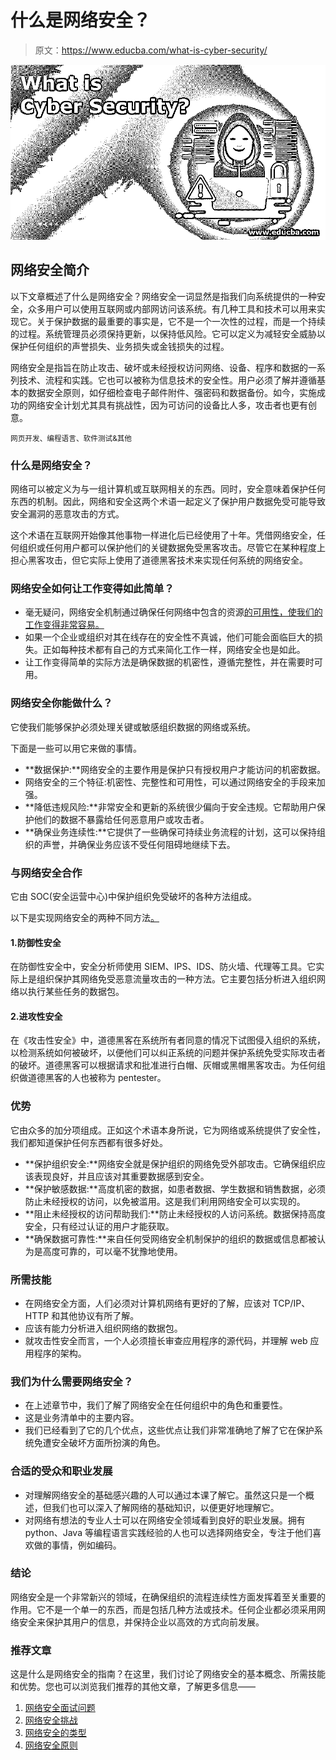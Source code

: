 # 什么是网络安全？

> 原文：<https://www.educba.com/what-is-cyber-security/>

![What-is-Cyber-Security](img/501ae15dab19df52747256b3eaa908f5.png)



## 网络安全简介

以下文章概述了什么是网络安全？网络安全一词显然是指我们向系统提供的一种安全，众多用户可以使用互联网或内部网访问该系统。有几种工具和技术可以用来实现它。关于保护数据的最重要的事实是，它不是一个一次性的过程，而是一个持续的过程。系统管理员必须保持更新，以保持低风险。它可以定义为减轻安全威胁以保护任何组织的声誉损失、业务损失或金钱损失的过程。

网络安全是指旨在防止攻击、破坏或未经授权访问网络、设备、程序和数据的一系列技术、流程和实践。它也可以被称为信息技术的安全性。用户必须了解并遵循基本的数据安全原则，如仔细检查电子邮件附件、强密码和数据备份。如今，实施成功的网络安全计划尤其具有挑战性，因为可访问的设备比人多，攻击者也更有创意。

<small>网页开发、编程语言、软件测试&其他</small>

### 什么是网络安全？

网络可以被定义为与一组计算机或互联网相关的东西。同时，安全意味着保护任何东西的机制。因此，网络和安全这两个术语一起定义了保护用户数据免受可能导致安全漏洞的恶意攻击的方式。

这个术语在互联网开始像其他事物一样进化后已经使用了十年。凭借网络安全，任何组织或任何用户都可以保护他们的关键数据免受黑客攻击。尽管它在某种程度上担心黑客攻击，但它实际上使用了道德黑客技术来实现任何系统的网络安全。

### 网络安全如何让工作变得如此简单？

*   毫无疑问，网络安全机制通过确保任何网络中包含的资源[的可用性，使我们的工作变得非常容易。](https://www.educba.com/introduction-to-computer-network/)
*   如果一个企业或组织对其在线存在的安全性不真诚，他们可能会面临巨大的损失。正如每种技术都有自己的方式来简化工作一样，网络安全也是如此。
*   让工作变得简单的实际方法是确保数据的机密性，遵循完整性，并在需要时可用。

### 网络安全你能做什么？

它使我们能够保护必须处理关键或敏感组织数据的网络或系统。

下面是一些可以用它来做的事情。

*   **数据保护:**网络安全的主要作用是保护只有授权用户才能访问的机密数据。
*   网络安全的三个特征:机密性、完整性和可用性，可以通过网络安全的手段来加强。
*   **降低违规风险:**非常安全和更新的系统很少偏向于安全违规。它帮助用户保护他们的数据不暴露给任何恶意用户或攻击者。
*   **确保业务连续性:**它提供了一些确保可持续业务流程的计划，这可以保持组织的声誉，并确保业务应该不受任何阻碍地继续下去。

### 与网络安全合作

它由 SOC(安全运营中心)中保护组织免受破坏的各种方法组成。

以下是实现网络安全的两种不同方法[。](https://www.educba.com/cyber-security-incidents/)

#### 1.防御性安全

在防御性安全中，安全分析师使用 SIEM、IPS、IDS、防火墙、代理等工具。它实际上是组织保护其网络免受恶意流量攻击的一种方法。它主要包括分析进入组织网络以执行某些任务的数据包。

#### 2.进攻性安全

在《攻击性安全》中，道德黑客在系统所有者同意的情况下试图侵入组织的系统，以检测系统如何被破坏，以便他们可以纠正系统的问题并保护系统免受实际攻击者的破坏。道德黑客可以根据请求和批准进行白帽、灰帽或黑帽黑客攻击。为任何组织做道德黑客的人也被称为 pentester。

### 优势

它由众多的加分项组成。正如这个术语本身所说，它为网络或系统提供了安全性，我们都知道保护任何东西都有很多好处。

*   **保护组织安全:**网络安全就是保护组织的网络免受外部攻击。它确保组织应该表现良好，并且应该对其重要数据感到安全。
*   **保护敏感数据:**高度机密的数据，如患者数据、学生数据和销售数据，必须防止未经授权的访问，以免被滥用。这是我们利用网络安全可以实现的。
*   **阻止未经授权的访问帮助我们:**防止未经授权的人访问系统。数据保持高度安全，只有经过认证的用户才能获取。
*   **确保数据可靠性:**来自任何受网络安全机制保护的组织的数据或信息都被认为是高度可靠的，可以毫不犹豫地使用。

### 所需技能

*   在网络安全方面，人们必须对计算机网络有更好的了解，应该对 TCP/IP、HTTP 和其他协议有所了解。
*   应该有能力分析进入组织网络的数据包。
*   就攻击性安全而言，一个人必须擅长审查应用程序的源代码，并理解 web 应用程序的架构。

### 我们为什么需要网络安全？

*   在上述章节中，我们了解了网络安全在任何组织中的角色和重要性。
*   这是业务清单中的主要内容。
*   我们已经看到了它的几个优点，这些优点让我们非常准确地了解了它在保护系统免遭安全破坏方面所扮演的角色。

### 合适的受众和职业发展

*   对理解网络安全的基础感兴趣的人可以通过本课了解它。虽然这只是一个概述，但我们也可以深入了解网络的基础知识，以便更好地理解它。
*   对网络有想法的专业人士可以在网络安全领域看到良好的职业发展。拥有 python、Java 等编程语言实践经验的人也可以选择网络安全，专注于他们喜欢做的事情，例如编码。

### 结论

网络安全是一个非常新兴的领域，在确保组织的流程连续性方面发挥着至关重要的作用。它不是一个单一的东西，而是包括几种方法或技术。任何企业都必须采用网络安全来保护其用户的信息，并保持企业以高效的方式向前发展。

### 推荐文章

这是什么是网络安全的指南？在这里，我们讨论了网络安全的基本概念、所需技能和优势。您也可以浏览我们推荐的其他文章，了解更多信息——

1.  [网络安全面试问题](https://www.educba.com/cyber-security-interview-questions/)
2.  [网络安全挑战](https://www.educba.com/cyber-security-challenges/)
3.  [网络安全的类型](https://www.educba.com/types-of-cyber-security/)
4.  [网络安全原则](https://www.educba.com/cyber-security-principles/)





